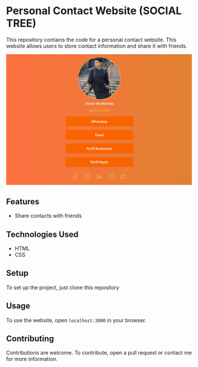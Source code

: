 # Personal Contact Website (SOCIAL TREE)
This repository contains the code for a personal contact website. This website allows users to store contact information and share it with friends.

![](https://github.com/VicktorMS/Social-Tree/blob/main/Social%20Tree%20.gif)

## Features
* Share contacts with friends


## Technologies Used
* HTML
* CSS


## Setup
To set up the project, just clone this repository 

## Usage
To use the website, open `localhost:3000` in your browser.

## Contributing
Contributions are welcome. To contribute, open a pull request or contact me for more information.
